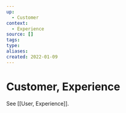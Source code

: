 ```yaml
---
up:
  - Customer
context:
  - Experience
source: []
tags: 
type:
aliases:
created: 2022-01-09
---
```


# Customer, Experience

See [[User, Experience]].

